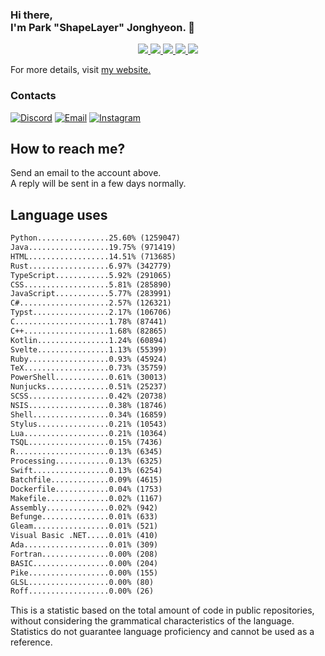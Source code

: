 ### Hi there, <br>I'm Park "ShapeLayer" Jonghyeon. 👋
<p align="center">
    <a href="#" aria-label="Github">
        <img src="https://img.shields.io/badge/since-2015-black?logo=github&logoColor=white">
    </a>
    <a href="https://jonghyeon.me" aria-label="notion">
        <img src="https://img.shields.io/badge/meet%20at%20jonghyeon.me!-white">
    </a>
    <a href="https://blog.jonghyeon.me" aria-label="velog.io">
        <img src="https://img.shields.io/badge/blog-blog.jonghyeon.me-20C997">
    </a>
    <a href="https://www.credly.com/users/jonghyeon/" aria-label="credly">
        <img src="https://img.shields.io/badge/credly-jonghyeon-FF6B00?logo=credly&logoColor=white">
    </a>
    <a href="https://solved.ac/profile/belline0124" aria-label="solved.ac">
        <img src="https://mazassumnida.wtf/api/mini/generate_badge?boj=belline0124">
    </a>
</p>

For more details, visit [my website.](https://jonghyeon.me)

### Contacts
 [![Discord](https://img.shields.io/badge/Discord-shapelayer-7289DA?logo=discord&logoColor=white)](#)
 [![Email](https://img.shields.io/badge/Email-me@jonghyeon.me-EA4335?logo=gmail&logoColor=white)](mailto:me@jonghyeon.me)
 [![Instagram](https://img.shields.io/badge/Instagram-@__jong.hyeon__-DB2973?logo=instagram&logoColor=white)](https://www.instagram.com/__jong.hyeon__)

## How to reach me?
Send an email to the account above.  
A reply will be sent in a few days normally.

## Language uses
```txt
Python................25.60% (1259047)
Java..................19.75% (971419)
HTML..................14.51% (713685)
Rust..................6.97% (342779)
TypeScript............5.92% (291065)
CSS...................5.81% (285890)
JavaScript............5.77% (283991)
C#....................2.57% (126321)
Typst.................2.17% (106706)
C.....................1.78% (87441)
C++...................1.68% (82865)
Kotlin................1.24% (60894)
Svelte................1.13% (55399)
Ruby..................0.93% (45924)
TeX...................0.73% (35759)
PowerShell............0.61% (30013)
Nunjucks..............0.51% (25237)
SCSS..................0.42% (20738)
NSIS..................0.38% (18746)
Shell.................0.34% (16859)
Stylus................0.21% (10543)
Lua...................0.21% (10364)
TSQL..................0.15% (7436)
R.....................0.13% (6345)
Processing............0.13% (6325)
Swift.................0.13% (6254)
Batchfile.............0.09% (4615)
Dockerfile............0.04% (1753)
Makefile..............0.02% (1167)
Assembly..............0.02% (942)
Befunge...............0.01% (633)
Gleam.................0.01% (521)
Visual Basic .NET.....0.01% (410)
Ada...................0.01% (309)
Fortran...............0.00% (208)
BASIC.................0.00% (204)
Pike..................0.00% (155)
GLSL..................0.00% (80)
Roff..................0.00% (26)

```

This is a statistic based on the total amount of code in public repositories, without considering the grammatical characteristics of the language.  
Statistics do not guarantee language proficiency and cannot be used as a reference.
